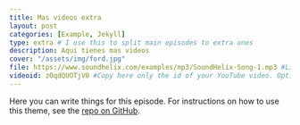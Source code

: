 ```yaml
---
title: Mas videos extra
layout: post
categories: [Example, Jekyll]
type: extra # I use this to split main episodes to extra ones
description: Aqui tienes mas videos
cover: "/assets/img/ford.jpg"
file: https://www.soundhelix.com/examples/mp3/SoundHelix-Song-1.mp3 #Link to your .mp3 file
videoid: zOqdQUOTjV0 #Copy here only the id of your YouTube video. Optional
---
```


Here you can write things for this episode.
For instructions on how to use this theme, see the [repo on GitHub](https://github.com/PandaSekh/Jekyll-Podcaster).